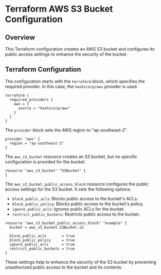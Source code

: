 
# Terraform AWS S3 Bucket Configuration

## Overview

This Terraform configuration creates an AWS S3 bucket and configures its public access settings to enhance the security of the bucket.

## Terraform Configuration

The configuration starts with the `terraform` block, which specifies the required provider. In this case, the `hashicorp/aws` provider is used.

```hcl
terraform {
  required_providers {
    aws = {
      source = "hashicorp/aws"
    }
  }
}
```

The `provider` block sets the AWS region to "ap-southeast-2".

```hcl
provider "aws" {
  region = "ap-southeast-2"
}
```

The `aws_s3_bucket` resource creates an S3 bucket, but no specific configuration is provided for the bucket.

```hcl
resource "aws_s3_bucket" "S3Bucket" {
}
```

The `aws_s3_bucket_public_access_block` resource configures the public access settings for the S3 bucket. It sets the following options:

- `block_public_acls`: Blocks public access to the bucket's ACLs.
- `block_public_policy`: Blocks public access to the bucket's policy.
- `ignore_public_acls`: Ignores public ACLs for the bucket.
- `restrict_public_buckets`: Restricts public access to the bucket.

```hcl
resource "aws_s3_bucket_public_access_block" "example" {
  bucket = aws_s3_bucket.S3Bucket.id

  block_public_acls       = true
  block_public_policy     = true
  ignore_public_acls      = true
  restrict_public_buckets = true
}
```

These settings help to enhance the security of the S3 bucket by preventing unauthorized public access to the bucket and its contents.
